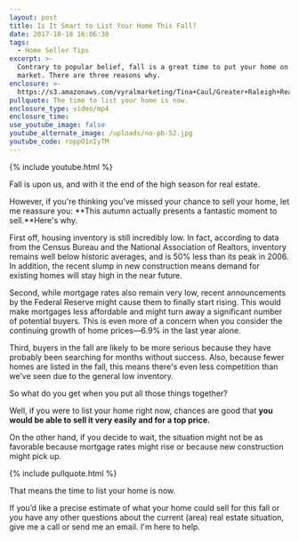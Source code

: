 ```yaml
---
layout: post
title: Is It Smart to List Your Home This Fall?
date: 2017-10-18 16:06:38
tags:
  - Home Seller Tips
excerpt: >-
  Contrary to popular belief, fall is a great time to put your home on the
  market. There are three reasons why.
enclosure: >-
  https://s3.amazonaws.com/vyralmarketing/Tina+Caul/Greater+Raleigh+Real+Estate-+Is+It+Smart+to+List+Your+Home+This+Fall%253F+(1).mp4
pullquote: The time to list your home is now.
enclosure_type: video/mp4
enclosure_time:
use_youtube_image: false
youtube_alternate_image: /uploads/no-pb-52.jpg
youtube_code: roppO1nIyTM
---
```



{% include youtube.html %}

Fall is upon us, and with it the end of the high season for real estate.

However, if you're thinking you've missed your chance to sell your home, let me reassure you: **This autumn actually presents a fantastic moment to sell.**Here's why.

First off, housing inventory is still incredibly low. In fact, according to data from the Census Bureau and the National Association of Realtors, inventory remains well below historic averages, and is 50% less than its peak in 2006. In addition, the recent slump in new construction means demand for existing homes will stay high in the near future.&nbsp;

Second, while mortgage rates also remain very low, recent announcements by the Federal Reserve might cause them to finally start rising. This would make mortgages less affordable and might turn away a significant number of potential buyers. This is even more of a concern when you consider the continuing growth of home prices—6.9% in the last year alone.

Third, buyers in the fall are likely to be more serious because they have probably been searching for months without success. Also, because fewer homes are listed in the fall, this means there's even less competition than we’ve seen due to the general low inventory.

So what do you get when you put all those things together?

Well, if you were to list your home right now, chances are good that **you would be able to sell it very easily and for a top price.**

On the other hand, if you decide to wait, the situation might not be as favorable because mortgage rates might rise or because new construction might pick up.

{% include pullquote.html %}

That means the time to list your home is now.

If you’d like a precise estimate of what your home could sell for this fall or you have any other questions about the current (area) real estate situation, give me a call or send me an email. I'm here to help.